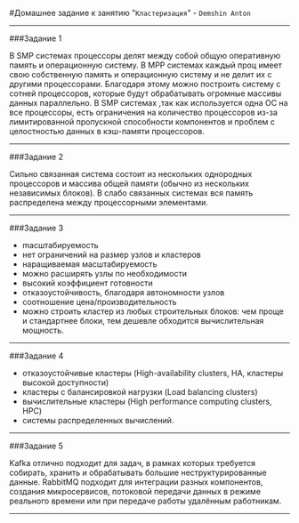 #Домашнее задание к занятию "`Кластеризация`" - `Demshin Anton`


---

###Задание 1

 В SMP системах процессоры делят между собой общую оперативную память и операционную систему. В  MPP системах каждый проц имеет свою собственную память и операционную систему и не делит их с другими процессорами. Благодаря этому
можно построить систему с сотней процессоров, которые будут обрабатывать огромные массивы данных параллельно. В SMP системах ,так как используется одна ОС на все процессоры, есть ограничения на количество процессоров из-за лимитированной пропускной способности компонентов 
и проблем с целостностью данных в кэш-памяти процессоров.

  
 

---

###Задание 2

Сильно связанная система состоит из нескольких однородных процессоров и массива общей памяти (обычно из нескольких независимых блоков). 
В слабо связанных системах вся память распределена между процессорными элементами.

---

###Задание 3

* mасштабируемость
* нет ограничений на размер узлов и кластеров
* наращиваемая масштабируемость
* можно расширять узлы по необходимости
* высокий коэффициент готовности
* отказоустойчивость, благодаря автономности узлов
* соотношение цена/производительность
* можно строить кластер из любых строительных блоков: чем проще и стандартнее блоки, тем дешевле обходится вычислительная мощность.

---

###Задание 4

* отказоустойчивые кластеры (High-availability clusters, HA, кластеры высокой доступности)
* кластеры с балансировкой нагрузки (Load balancing clusters)
* вычислительные кластеры (High performance computing clusters, HPC)
* системы распределенных вычислений.

---

###Задание 5

Kafka отлично подходит для задач, в рамках которых требуется собирать, хранить и обрабатывать большие неструктурированные данные.
RabbitMQ подходит для интеграции разных компонентов, создания микросервисов, потоковой передачи данных в режиме реального времени или при передаче работы удалённым работникам.

---
 



